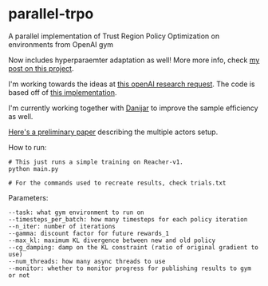 # parallel-trpo

A parallel implementation of Trust Region Policy Optimization on environments from OpenAI gym

Now includes hyperparaemter adaptation as well! More more info, check [my post on this project](http://kvfrans.com/speeding-up-trpo-through-parallelization-and-parameter-adaptation/).

I'm working towards the ideas at [this openAI research request](https://openai.com/requests-for-research/#parallel-trpo).
The code is based off of [this implementation](https://github.com/ilyasu123/trpo).

I'm currently working together with [Danijar](https://github.com/danijar) to improve the sample efficiency as well.

[Here's a preliminary paper](http://kvfrans.com/static/trpo.pdf) describing the multiple actors setup.

How to run:
```
# This just runs a simple training on Reacher-v1.
python main.py

# For the commands used to recreate results, check trials.txt

```
Parameters:
```
--task: what gym environment to run on
--timesteps_per_batch: how many timesteps for each policy iteration
--n_iter: number of iterations
--gamma: discount factor for future rewards_1
--max_kl: maximum KL divergence between new and old policy
--cg_damping: damp on the KL constraint (ratio of original gradient to use)
--num_threads: how many async threads to use
--monitor: whether to monitor progress for publishing results to gym or not
```

